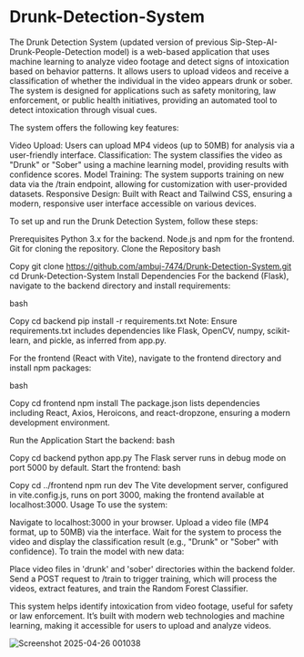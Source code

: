 # Drunk-Detection-System
The Drunk Detection System (updated version of previous Sip-Step-AI-Drunk-People-Detection model) is a web-based application that uses machine learning to analyze video footage and detect signs of intoxication based on behavior patterns. It allows users to upload videos and receive a classification of whether the individual in the video appears drunk or sober. The system is designed for applications such as safety monitoring, law enforcement, or public health initiatives, providing an automated tool to detect intoxication through visual cues.

The system offers the following key features:

Video Upload: Users can upload MP4 videos (up to 50MB) for analysis via a user-friendly interface.
Classification: The system classifies the video as "Drunk" or "Sober" using a machine learning model, providing results with confidence scores.
Model Training: The system supports training on new data via the /train endpoint, allowing for customization with user-provided datasets.
Responsive Design: Built with React and Tailwind CSS, ensuring a modern, responsive user interface accessible on various devices.

To set up and run the Drunk Detection System, follow these steps:

Prerequisites
Python 3.x for the backend.
Node.js and npm for the frontend.
Git for cloning the repository.
Clone the Repository
bash

Copy
git clone https://github.com/ambuj-7474/Drunk-Detection-System.git
cd Drunk-Detection-System
Install Dependencies
For the backend (Flask), navigate to the backend directory and install requirements:

bash

Copy
cd backend
pip install -r requirements.txt
Note: Ensure requirements.txt includes dependencies like Flask, OpenCV, numpy, scikit-learn, and pickle, as inferred from app.py.

For the frontend (React with Vite), navigate to the frontend directory and install npm packages:

bash

Copy
cd frontend
npm install
The package.json lists dependencies including React, Axios, Heroicons, and react-dropzone, ensuring a modern development environment.

Run the Application
Start the backend:
bash

Copy
cd backend
python app.py
The Flask server runs in debug mode on port 5000 by default.
Start the frontend:
bash

Copy
cd ../frontend
npm run dev
The Vite development server, configured in vite.config.js, runs on port 3000, making the frontend available at localhost:3000.
Usage
To use the system:

Navigate to localhost:3000 in your browser.
Upload a video file (MP4 format, up to 50MB) via the interface.
Wait for the system to process the video and display the classification result (e.g., "Drunk" or "Sober" with confidence).
To train the model with new data:

Place video files in 'drunk' and 'sober' directories within the backend folder.
Send a POST request to /train to trigger training, which will process the videos, extract features, and train the Random Forest Classifier.

This system helps identify intoxication from video footage, useful for safety or law enforcement. It’s built with modern web technologies and machine learning, making it accessible for users to upload and analyze videos.

![Screenshot 2025-04-26 001038](https://github.com/user-attachments/assets/13a5a9df-7732-48ce-b768-194bc3dfdd28)
